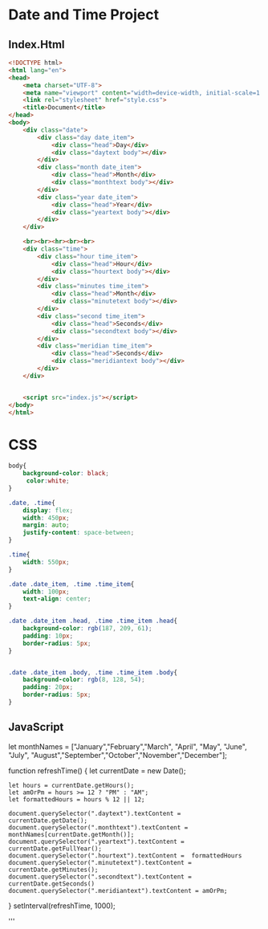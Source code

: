 # Date and Time Project

## Index.Html

```HTML
<!DOCTYPE html>
<html lang="en">
<head>
    <meta charset="UTF-8">
    <meta name="viewport" content="width=device-width, initial-scale=1.0">
    <link rel="stylesheet" href="style.css">
    <title>Document</title>
</head>
<body>
    <div class="date">
        <div class="day date_item">
            <div class="head">Day</div>
            <div class="daytext body"></div>
        </div>
        <div class="month date_item">
            <div class="head">Month</div>
            <div class="monthtext body"></div>
        </div>
        <div class="year date_item">
            <div class="head">Year</div>
            <div class="yeartext body"></div>
        </div>
    </div>

    <br><br><hr><br><br>
    <div class="time">
        <div class="hour time_item">
            <div class="head">Hour</div>
            <div class="hourtext body"></div>
        </div>
        <div class="minutes time_item">
            <div class="head">Month</div>
            <div class="minutetext body"></div>
        </div>
        <div class="second time_item">
            <div class="head">Seconds</div>
            <div class="secondtext body"></div>
        </div>
        <div class="meridian time_item">
            <div class="head">Seconds</div>
            <div class="meridiantext body"></div>
        </div>
    </div>


    <script src="index.js"></script>
</body>
</html>
```
# CSS

```CSS
body{
    background-color: black;
     color:white;
}

.date, .time{
    display: flex;
    width: 450px;
    margin: auto;
    justify-content: space-between;
}

.time{
    width: 550px;
}

.date .date_item, .time .time_item{
    width: 100px;
    text-align: center;
}

.date .date_item .head, .time .time_item .head{
    background-color: rgb(187, 209, 61);
    padding: 10px;
    border-radius: 5px;
}


.date .date_item .body, .time .time_item .body{
    background-color: rgb(8, 128, 54);
    padding: 20px;
    border-radius: 5px;
}

```
## JavaScript
let monthNames = ["January","February","March", "April", "May", "June", "July",
    "August","September","October","November","December"];

function refreshTime() {
    let currentDate = new Date();

    let hours = currentDate.getHours();
    let amOrPm = hours >= 12 ? "PM" : "AM";
    let formattedHours = hours % 12 || 12;

    document.querySelector(".daytext").textContent = currentDate.getDate();
    document.querySelector(".monthtext").textContent = monthNames[currentDate.getMonth()];
    document.querySelector(".yeartext").textContent = currentDate.getFullYear();
    document.querySelector(".hourtext").textContent =  formattedHours
    document.querySelector(".minutetext").textContent = currentDate.getMinutes();
    document.querySelector(".secondtext").textContent = currentDate.getSeconds()
    document.querySelector(".meridiantext").textContent = amOrPm;
}
setInterval(refreshTime, 1000);

'''
